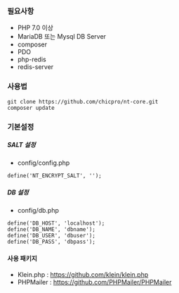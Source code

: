 ### 필요사항

- PHP 7.0 이상
- MariaDB 또는 Mysql DB Server
- composer
- PDO
- php-redis
- redis-server




### 사용법

```
git clone https://github.com/chicpro/nt-core.git
composer update
```



### 기본설정

##### SALT 설정

- config/config.php

```
define('NT_ENCRYPT_SALT', '');
```

##### DB 설정

- config/db.php

```
define('DB_HOST', 'localhost');
define('DB_NAME', 'dbname');
define('DB_USER', 'dbuser');
define('DB_PASS', 'dbpass');
```



#### 사용 패키지

- Klein.php : https://github.com/klein/klein.php
- PHPMailer : https://github.com/PHPMailer/PHPMailer